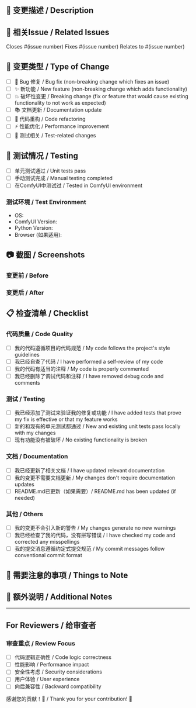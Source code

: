 ## 📝 变更描述 / Description
<!-- 简洁地描述这个PR做了什么 / Briefly describe what this PR does -->

## 🔗 相关Issue / Related Issues
<!-- 链接到相关的issues -->
Closes #(issue number)
Fixes #(issue number)
Relates to #(issue number)

## 🔄 变更类型 / Type of Change
<!-- 选择适用的变更类型 / Select the type of change -->
- [ ] 🐛 Bug 修复 / Bug fix (non-breaking change which fixes an issue)
- [ ] ✨ 新功能 / New feature (non-breaking change which adds functionality)
- [ ] 💥 破坏性变更 / Breaking change (fix or feature that would cause existing functionality to not work as expected)
- [ ] 📚 文档更新 / Documentation update
- [ ] 🎨 代码重构 / Code refactoring
- [ ] ⚡ 性能优化 / Performance improvement
- [ ] 🧪 测试相关 / Test-related changes

## 🧪 测试情况 / Testing
<!-- 描述您如何测试了这些变更 / Describe how you tested these changes -->

- [ ] 单元测试通过 / Unit tests pass
- [ ] 手动测试完成 / Manual testing completed
- [ ] 在ComfyUI中测试过 / Tested in ComfyUI environment

### 测试环境 / Test Environment
- OS: 
- ComfyUI Version: 
- Python Version: 
- Browser (如果适用):

## 📷 截图 / Screenshots
<!-- 如果有UI变更，请提供前后对比截图 / If UI changes, provide before/after screenshots -->

### 变更前 / Before
<!-- 添加截图 -->

### 变更后 / After
<!-- 添加截图 -->

## 📋 检查清单 / Checklist
<!-- 请确认以下各项 / Please confirm the following -->

### 代码质量 / Code Quality
- [ ] 我的代码遵循项目的代码规范 / My code follows the project's style guidelines
- [ ] 我已经自查了代码 / I have performed a self-review of my code
- [ ] 我的代码有适当的注释 / My code is properly commented
- [ ] 我已经删除了调试代码和注释 / I have removed debug code and comments

### 测试 / Testing
- [ ] 我已经添加了测试来验证我的修复或功能 / I have added tests that prove my fix is effective or that my feature works
- [ ] 新的和现有的单元测试都通过 / New and existing unit tests pass locally with my changes
- [ ] 现有功能没有被破坏 / No existing functionality is broken

### 文档 / Documentation
- [ ] 我已经更新了相关文档 / I have updated relevant documentation
- [ ] 我的变更不需要文档更新 / My changes don't require documentation updates
- [ ] README.md已更新（如果需要）/ README.md has been updated (if needed)

### 其他 / Others
- [ ] 我的变更不会引入新的警告 / My changes generate no new warnings
- [ ] 我已经检查了我的代码，没有拼写错误 / I have checked my code and corrected any misspellings
- [ ] 我的提交消息遵循约定式提交规范 / My commit messages follow conventional commit format

## 🤔 需要注意的事项 / Things to Note
<!-- 审查者需要特别注意的地方 / Anything reviewers should pay special attention to -->

## 📝 额外说明 / Additional Notes
<!-- 任何其他需要说明的信息 / Any other information that would be helpful -->

---

## For Reviewers / 给审查者

### 审查重点 / Review Focus
- [ ] 代码逻辑正确性 / Code logic correctness
- [ ] 性能影响 / Performance impact
- [ ] 安全性考虑 / Security considerations
- [ ] 用户体验 / User experience
- [ ] 向后兼容性 / Backward compatibility

感谢您的贡献！🎉 / Thank you for your contribution! 🎉